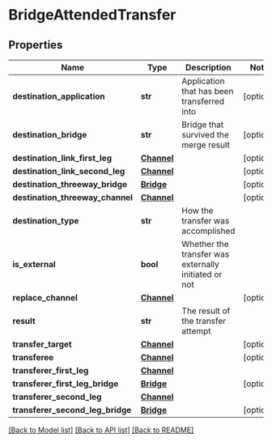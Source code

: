 # BridgeAttendedTransfer

## Properties
Name | Type | Description | Notes
------------ | ------------- | ------------- | -------------
**destination_application** | **str** | Application that has been transferred into | [optional] 
**destination_bridge** | **str** | Bridge that survived the merge result | [optional] 
**destination_link_first_leg** | [**Channel**](Channel.md) |  | [optional] 
**destination_link_second_leg** | [**Channel**](Channel.md) |  | [optional] 
**destination_threeway_bridge** | [**Bridge**](Bridge.md) |  | [optional] 
**destination_threeway_channel** | [**Channel**](Channel.md) |  | [optional] 
**destination_type** | **str** | How the transfer was accomplished | 
**is_external** | **bool** | Whether the transfer was externally initiated or not | 
**replace_channel** | [**Channel**](Channel.md) |  | [optional] 
**result** | **str** | The result of the transfer attempt | 
**transfer_target** | [**Channel**](Channel.md) |  | [optional] 
**transferee** | [**Channel**](Channel.md) |  | [optional] 
**transferer_first_leg** | [**Channel**](Channel.md) |  | 
**transferer_first_leg_bridge** | [**Bridge**](Bridge.md) |  | [optional] 
**transferer_second_leg** | [**Channel**](Channel.md) |  | 
**transferer_second_leg_bridge** | [**Bridge**](Bridge.md) |  | [optional] 

[[Back to Model list]](../README.md#documentation-for-models) [[Back to API list]](../README.md#documentation-for-api-endpoints) [[Back to README]](../README.md)


